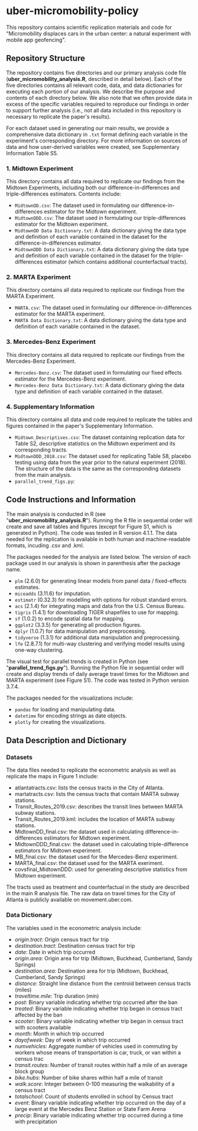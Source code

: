 # uber-micromobility-policy
This repository contains scientific replication materials and code for "Micromobility displaces cars in the urban center: a natural experiment with mobile app geofencing".

## Repository Structure
The repository contains five directories and our primary analysis code file (**uber_micromobility_analysis.R**, described in detail below). Each of the five directories contains all relevant code, data, and data dictionaries for executing each portion of our analysis. We describe the purpose and contents of each directory below. We also note that we often provide data in excess of the specific variables required to reproduce our findings in order to support further analysis (i.e., not all data included in this repository is necessary to replicate the paper's results). 

For each dataset used in generating our main results, we provide a comprehensive data dictionary in `.txt` format defining each variable in the experiment's corresponding directory. For more information on sources of data and how user-derived variables were created, see Supplementary Information Table S5. 

### 1. Midtown Experiment
This directory contains all data required to replicate our findings from the Midtown Experiments, including both our difference-in-differences and triple-differences estimators. Contents include:
- `MidtownDD.csv`: The dataset used in formulating our difference-in-differences estimator for the Midtown experiment. 
- `MidtownDDD.csv`: The dataset used in formulating our triple-differences estimator for the Midtown experiment.
- `MidtownDD Data Dictionary.txt`: A data dictionary giving the data type and definition of each variable contained in the dataset for the difference-in-differences estimator.
- `MidtownDDD Data Dictionary.txt`: A data dictionary giving the data type and definition of each variable contained in the dataset for the triple-differences estimator (which contains additional counterfactual tracts).

### 2. MARTA Experiment
This directory contains all data required to replicate our findings from the MARTA Experiment. 
- `MARTA.csv`: The dataset used in formulating our difference-in-differences estimator for the MARTA experiment. 
- `MARTA Data Dictionary.txt`: A data dictionary giving the data type and definition of each variable contained in the dataset.

### 3. Mercedes-Benz Experiment
This directory contains all data required to replicate our findings from the Mercedes-Benz Experiment. 
- `Mercedes-Benz.csv`: The dataset used in formulating our fixed effects estimator for the Mercedes-Benz experiment. 
- `Mercedes-Benz Data Dictionary.txt`: A data dictionary giving the data type and definition of each variable contained in the dataset.

### 4. Supplementary Information
This directory contains all data and code required to replicate the tables and figures contained in the paper's Supplementary Information. 
- `Midtown_Descriptives.csv`: The dataset containing replication data for Table S2, descriptive statistics on the Midtown experiment and its corresponding tracts. 
- `MidtownDDD_2018.csv`: The dataset used for replicating Table S8, placebo testing using data from the year prior to the natural experiment (2018). The structure of the data is the same as the corresponding datasets from the main analysis.
- `parallel_trend_figs.py`: 



## Code Instructions and Information

The main analysis is conducted in R (see "**uber_micromobility_analysis.R**"). Running the R file in sequential order will create and save all tables and figures (except for Figure S1, which is generated in Python). The code was tested in R version 4.1.1. The data needed for the replication is available in both human and machine-readable formats, incuding .csv and .kml.

The packages needed for the analysis are listed below. The version of each package used in our analysis is shown in parenthesis after the package name.
- `plm` (2.6.0) for generating linear models from panel data / fixed-effects estimates.
- `miceadds` (3.11.6) for imputation.
- `estimatr` (0.32.3) for modelling with options for robust standard errors.
- `acs` (2.1.4) for integrating maps and data fron the U.S. Census Bureau. 
- `tigris` (1.4.1) for downloading TIGER shapefiles to use for mapping.
- `sf` (1.0.2) to encode spatial data for mapping.
- `ggplot2` (3.3.5) for generating all production figures.
- `dplyr` (1.0.7) for data manipulation and preprocessing. 
- `tidyverse` (1.3.1) for additional data manipulation and preprocessing.
- `lfe` (2.8.7.1) for multi-way clustering and verifying model results using one-way clustering.

The visual test for parallel trends is created in Python (see "**parallel_trend_figs.py**"). Running the Python file in sequential order will create and display trends of daily average travel times for the Midtown and MARTA experiment (see Figure S1). The code was tested in Python version 3.7.4. 

The packages needed for the visualizations include:
- `pandas` for loading and manipulating data.
- `datetime` for encoding strings as date objects.
- `plotly` for creating the visualizations.

## Data Description and Dictionary

### Datasets

The data files needed to replicate the econometric analysis as well as replicate the maps in Figure 1 include:
- atlantatracts.csv: lists the census tracts in the City of Atlanta.
- martatracts.csv: lists the census tracts that contain MARTA subway stations.
- Transit_Routes_2019.csv: describes the transit lines between MARTA subway stations.
- Transit_Routes_2019.kml: includes the location of MARTA subway stations.
- MidtownDD_final.csv: the dataset used in calculating difference-in-differences estimators for Midtown experiment.
- MidtownDDD_final.csv: the dataset used in calculating triple-difference estimators for Midtown experiment.
- MB_final.csv: the dataset used for the Mercedes-Benz experiment. 
- MARTA_final.csv: the dataset used for the MARTA exeriment.
- covsfinal_MidtownDDD: used for generating descriptive statistics from Midtown experiment.

The tracts used as treatment and counterfactual in the study are described in the main R analysis file. 
The raw data on travel times for the City of Atlanta is publicly available on movement.uber.com. 

### Data Dictionary
The variables used in the econometric analysis include:
- *origin.tract*: Origin census tract for trip 
- *destination.tract*: Destination census tract for trip 
- *date*: Date in which trip occurred 
- *origin.area*: Origin area for trip (Midtown, Buckhead, Cumberland, Sandy Springs)
- *destination.area*: Destination area for trip (Midtown, Buckhead, Cumberland, Sandy Springs) 
- *distance*: Straight line distance from the centroid between census tracts (miles)
- *traveltime.mile*: Trip duration (min) 
- *post*: Binary variable indicating whether trip occurred after the ban 
- *treated*: Binary variable indicating whether trip began in census tract affected by the ban 
- *scooter*: Binary variable indicating whether trip began in census tract with scooters available
- *month*: Month in which trip occurred 
- *dayofweek*: Day of week in which trip occurred 
- *numvehicles*: Aggregate number of vehicles used in commuting by workers whose means of transportation is car, truck, or van within a census trac
- *transit.routes*: Number of transit routes within half a mile of an average block group 
- *bike.hubs*: Number of bike shares within half a mile of transit
- *walk.score*: Integer between 0-100 measuring the walkability of a census tract 
- *totalschool*: Count of students enrolled in school by Census tract 
- *event*: Binary variable indicating whether trip occurred on the day of a large event at the Mercedes Benz Station or State Farm Arena 
- *precip*: Binary variable indicating whether trip occurred during a time with precipitation 

